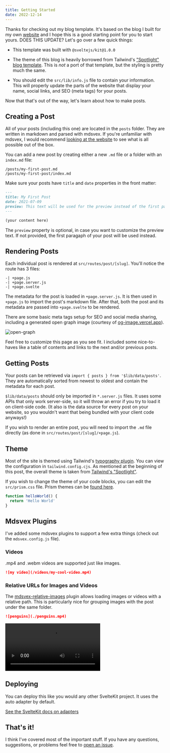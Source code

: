 ```yaml
---
title: Getting Started
date: 2022-12-14
---
```


Thanks for checking out my blog template. It's based on the blog I built for my own [website](https://mattjennings.io) and I hope this is a good starting point for you to start yours.
DOES THIS UPDATE?
Let's go over a few quick things:

- This template was built with `@sveltejs/kit@1.0.0`

- The theme of this blog is heavily borrowed from Tailwind's ["Spotlight" blog template](https://spotlight.tailwindui.com/). This is _not_ a port of that template, but the styling is pretty much the same.

- You should edit the `src/lib/info.js` file to contain your information. This will properly update the parts of the website that display your name, social links, and SEO (meta tags) for your posts.

Now that that's out of the way, let's learn about how to make posts.

## Creating a Post

All of your posts (including this one) are located in the `posts` folder. They are written in markdown and parsed with mdsvex. If you're unfamiliar with mdsvex, I would recommend [looking at the website](https://mdsvex.com/playground) to see what is all possible out of the box.

You can add a new post by creating either a new `.md` file or a folder with an `index.md` file:

```
/posts/my-first-post.md
/posts/my-first-post/index.md
```

Make sure your posts have `title` and `date` properties in the front matter:

```md
---
title: My First Post
date: 2021-07-09
preview: This text will be used for the preview instead of the first paragraph
---

(your content here)
```

The `preview` property is optional, in case you want to customize the preview text. If not provided, the first paragaph of your post will be used instead.

## Rendering Posts

Each individual post is rendered at `src/routes/post/[slug]`. You'll notice the route has 3 files:

```
-| +page.js
-| +page.server.js
-| +page.svelte
```

The metadata for the post is loaded in `+page.server.js`. It is then used in `+page.js` to import the post's markdown file. After that, both the post and its metadata are passed into `+page.svelte` to be rendered.

There are some basic meta tags setup for SEO and social media sharing, including a generated open graph image (courtesy of [og-image.vercel.app](https://og-image.vercel.app)).

![open-graph](https://og-image.vercel.app/**Getting%20Started**?theme=light&md=1&fontSize=100px&images=https%3A%2F%2Fassets.vercel.com%2Fimage%2Fupload%2Ffront%2Fassets%2Fdesign%2Fhyper-color-logo.svg)

Feel free to customize this page as you see fit. I included some nice-to-haves like a table of contents and links to the next and/or previous posts.

## Getting Posts

Your posts can be retrieved via `import { posts } from '$lib/data/posts'`. They are automatically sorted from newest to oldest and contain the metadata for each post.

`$lib/data/posts` should only be imported in `*.server.js` files. It uses some APIs that only work server-side, so it will throw an error if you try to load it on client-side code. (It also is the data source for every post on your website, so you wouldn't want that being bundled with your client code anyways!)

If you wish to render an entire post, you will need to import the `.md` file directly (as done in `src/routes/post/[slug]/+page.js`).

## Theme

Most of the site is themed using Tailwind's [typography plugin](https://tailwindcss.com/docs/typography-plugin). You can view the configuration in `tailwind.config.cjs`. As mentioned at the beginning of this post, the overall theme is taken from [Tailwind's "Spotlight"](https://spotlight.tailwindui.com/).

If you wish to change the theme of your code blocks, you can edit the `src/prism.css` file. Prism themes can be [found here](https://github.com/PrismJS/prism-themes/tree/master/themes).

```javascript
function helloWorld() {
  return 'Hello World'
}
```

## Mdsvex Plugins

I've added some mdsvex plugins to support a few extra things (check out the `mdsvex.config.js` file).

### Videos

.mp4 and .webm videos are supported just like images.

```md
![my video](/videos/my-cool-video.mp4)
```

### Relative URLs for Images and Videos

The [mdsvex-relative-images](https://github.com/mattjennings/mdsvex-relative-images) plugin allows loading images or videos with a relative path. This is particularly nice for grouping images with the post under the same folder.

```md
![penguins](./penguins.mp4)
```

![penguins](./penguins.mp4)

## Deploying

You can deploy this like you would any other SvelteKit project. It uses the auto adapter by default.

[See the SvelteKit docs on adapters](https://kit.svelte.dev/docs/adapters)

## That's it!

I think I've covered most of the important stuff. If you have any questions, suggestions, or problems feel free to [open an issue](https://github.com/mattjennings/sveltekit-blog-template/issues).
